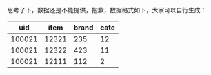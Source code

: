 思考了下，数据还是不能提供，抱歉，数据格式如下，大家可以自行生成：

uid | item | brand | cate
----|------|------|----
100021 | 12321  | 235  | 12
100021 | 12322  | 423  | 11
100021 | 12111  | 112  | 2
